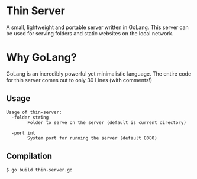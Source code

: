 # Thin Server
A small, lightweight and portable server written in GoLang. This server can be used for serving folders and static websites on the local network.

# Why GoLang?
GoLang is an incredibly powerful yet minimalistic language. The entire code for thin server comes out to only 30 Lines (with comments!)

## Usage
```
Usage of thin-server:
  -folder string
    	Folder to serve on the server (default is current directory)

  -port int
    	System port for running the server (default 8080)
```

## Compilation
```bash
$ go build thin-server.go
```

